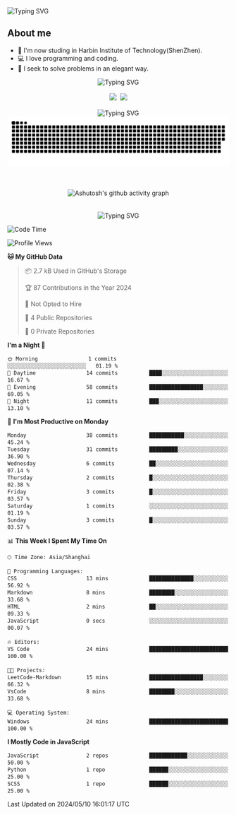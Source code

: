 <img src="https://readme-typing-svg.demolab.com?font=Fira+Code&weight=200&size=100&pause=1000&color=3986FF&center=true&vCenter=true&random=false&width=2000&height=160&lines=Hi+there!+++o(*%5E%E2%96%BD%5E*)%E2%94%9B;console.log(%22Hello+World!%22)" alt="Typing SVG" />

## About me
- 🏫 I'm now studing in Harbin Institute of Technology(ShenZhen).
- 💻 I love programming and coding.
- 🍷 I seek to solve problems in an elegant way.

<div align="center">
  <img src="https://readme-typing-svg.demolab.com?font=Fira+Code&weight=200&size=50&pause=1000&color=3986FF&center=true&vCenter=true&random=false&width=2000&height=100&lines=Here+are+my+stats..." alt="Typing SVG" />
  <br><br>
  <img height="140px" src="https://github-readme-stats-git-masterrstaa-rickstaa.vercel.app/api?username=whateverzpy&rank_icon=percentile&hide_border=true&show_icons=true&include_all_commits=true&bg_color=0,ea6161,ffc64d,fffc4d,52fa5a" />&nbsp;&nbsp;<img height="140px" src="https://github-readme-stats-git-masterrstaa-rickstaa.vercel.app/api/top-langs/?username=whateverzpy&layout=donut&hide_border=true&bg_color=0,52fa5a,4dfcff,c64dff" />
  <br><br>
  <img src="https://readme-typing-svg.demolab.com?font=Fira+Code&weight=200&size=50&pause=1000&color=3986FF&center=true&vCenter=true&random=false&width=2000&height=100&lines=Here+are+my+contributions..." alt="Typing SVG" />
  <picture>
    <source media="(prefers-color-scheme: dark)" srcset="https://raw.githubusercontent.com/whateverzpy/whateverzpy/main/assets/github-snake-dark.svg" />
    <source media="(prefers-color-scheme: light)" srcset="https://raw.githubusercontent.com/whateverzpy/whateverzpy/main/assets/github-snake.svg" />
    <img alt="github-snake" src="https://raw.githubusercontent.com/whateverzpy/whateverzpy/main/assets/github-snake.svg" />
  </picture>
  <br><br><br><br>
  <picture>
    <source media="(prefers-color-scheme: dark)"
          srcset="https://github-readme-activity-graph.vercel.app/graph?username=whateverzpy&theme=tokyo-night" />
    <source media="(prefers-color-scheme: light)"
          srcset="https://github-readme-activity-graph.vercel.app/graph?username=whateverzpy&theme=tokyo-day" />
    <img alt="Ashutosh's github activity graph"
       src="https://github-readme-activity-graph.vercel.app/graph?username=whateverzpy&theme=tokyo-day"
       width="860px"/>
  </picture>
  <br><br><br>
  <img src="https://readme-typing-svg.demolab.com?font=Fira+Code&weight=200&size=120&pause=1000&color=3986FF&center=true&vCenter=true&random=false&width=2000&height=180&lines=INFINITE+PROGRESS" alt="Typing SVG" />
</div>

<!--START_SECTION:waka-->
![Code Time](http://img.shields.io/badge/Code%20Time-24%20mins-blue)

![Profile Views](http://img.shields.io/badge/Profile%20Views-467-blue)

**🐱 My GitHub Data**

> 📦 2.7 kB Used in GitHub's Storage
 >
> 🏆 87 Contributions in the Year 2024
 >
> 🚫 Not Opted to Hire
 >
> 📜 4 Public Repositories
 >
> 🔑 0 Private Repositories
 >
**I'm a Night 🦉**

```text
🌞 Morning                1 commits           ░░░░░░░░░░░░░░░░░░░░░░░░░   01.19 %
🌆 Daytime                14 commits          ████░░░░░░░░░░░░░░░░░░░░░   16.67 %
🌃 Evening                58 commits          █████████████████░░░░░░░░   69.05 %
🌙 Night                  11 commits          ███░░░░░░░░░░░░░░░░░░░░░░   13.10 %
```
📅 **I'm Most Productive on Monday**

```text
Monday                   38 commits          ███████████░░░░░░░░░░░░░░   45.24 %
Tuesday                  31 commits          █████████░░░░░░░░░░░░░░░░   36.90 %
Wednesday                6 commits           ██░░░░░░░░░░░░░░░░░░░░░░░   07.14 %
Thursday                 2 commits           █░░░░░░░░░░░░░░░░░░░░░░░░   02.38 %
Friday                   3 commits           █░░░░░░░░░░░░░░░░░░░░░░░░   03.57 %
Saturday                 1 commits           ░░░░░░░░░░░░░░░░░░░░░░░░░   01.19 %
Sunday                   3 commits           █░░░░░░░░░░░░░░░░░░░░░░░░   03.57 %
```


📊 **This Week I Spent My Time On**

```text
🕑︎ Time Zone: Asia/Shanghai

💬 Programming Languages:
CSS                      13 mins             ██████████████░░░░░░░░░░░   56.92 %
Markdown                 8 mins              ████████░░░░░░░░░░░░░░░░░   33.68 %
HTML                     2 mins              ██░░░░░░░░░░░░░░░░░░░░░░░   09.33 %
JavaScript               0 secs              ░░░░░░░░░░░░░░░░░░░░░░░░░   00.07 %

🔥 Editors:
VS Code                  24 mins             █████████████████████████   100.00 %

🐱‍💻 Projects:
LeetCode-Markdown        15 mins             █████████████████░░░░░░░░   66.32 %
VsCode                   8 mins              ████████░░░░░░░░░░░░░░░░░   33.68 %

💻 Operating System:
Windows                  24 mins             █████████████████████████   100.00 %
```

**I Mostly Code in JavaScript**

```text
JavaScript               2 repos             ████████████░░░░░░░░░░░░░   50.00 %
Python                   1 repo              ██████░░░░░░░░░░░░░░░░░░░   25.00 %
SCSS                     1 repo              ██████░░░░░░░░░░░░░░░░░░░   25.00 %
```




 Last Updated on 2024/05/10 16:01:17 UTC
<!--END_SECTION:waka-->


<!--
**whateverzpy/whateverzpy** is a ✨ _special_ ✨ repository because its `README.md` (this file) appears on your GitHub profile.

Here are some ideas to get you started:

- 🔭 I’m currently working on ...
- 🌱 I’m currently learning ...
- 👯 I’m looking to collaborate on ...
- 🤔 I’m looking for help with ...
- 💬 Ask me about ...
- 📫 How to reach me: ...
- 😄 Pronouns: ...
- ⚡ Fun fact: ...
-->
